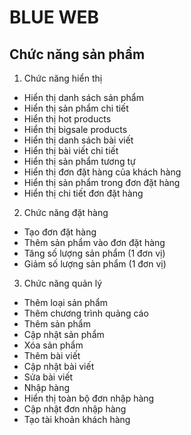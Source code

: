 # BLUE WEB
## Chức năng sản phẩm
1. Chức năng hiển thị
* Hiển thị danh sách sản phẩm
* Hiển thị sản phẩm chi tiết
* Hiển thị hot products
* Hiển thị bigsale products
* Hiển thị danh sách bài viết
* Hiển thị bài viết chi tiết
* Hiển thị sản phẩm tương tự
* Hiển thị đơn đặt hàng của khách hàng
* Hiển thị sản phẩm trong đơn đặt hàng
* Hiển thị chi tiết đơn đặt hàng
2. Chức năng đặt hàng
* Tạo đơn đặt hàng
* Thêm sản phẩm vào đơn đặt hàng
* Tăng số lượng sản phẩm (1 đơn vị)
* Giảm số lượng sản phẩm (1 đơn vị)
3. Chức năng quản lý
* Thêm loại sản phẩm
* Thêm chương trình quảng cáo
* Thêm sản phẩm
* Cập nhật sản phẩm
* Xóa sản phẩm
* Thêm bài viết
* Cập nhật bài viết
* Sửa bài viết
* Nhập hàng
* Hiển thị toàn bộ đơn nhập hàng
* Cập nhật đơn nhập hàng
* Tạo tài khoản khách hàng
